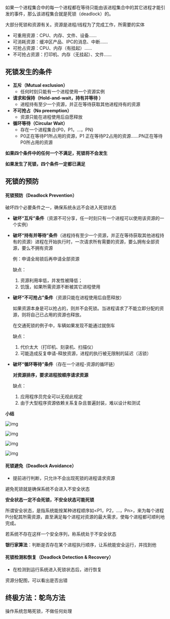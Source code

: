 

如果一个进程集合中的每一个进程都在等待只能由该进程集合中的其它进程才能引发的事件，那么该进程集合就是死锁（deadlock）的。

大部分死锁和资源有关。资源是进程/线程为了完成工作，所需要的实体

- 可重用资源：CPU、内存、文件、设备……
- 可消耗资源：缓冲区产品、IPC的消息、中断……
- 可抢占资源：CPU、内存（有挂起）……
- 不可抢占资源：打印机、内存（无挂起）、文件……

## 死锁发生的条件

- **互斥（Mutual exclusion）**
  - 任何时刻只能有一个进程使用一个资源实例
- **请求和保持（Hold-and-wait，持有并等待 ）**
  - 进程持有至少一个资源，并正在等待获取其他进程持有的资源
- **不可抢占（No preemption）**
  - 资源只能在进程使用后自愿释放
- **循环等待（Circular Wait）**
  - 存在一个进程集合{P0，P1，...，PN}
  - P0正在等待P1所占用的资源，P1 正在等待P2占用的资源……PN正在等待P0所占用的资源

**如果四个条件中的任何一个不满足，死锁将不会发生**

**如果发生了死锁，四个条件一定都已满足**

## 死锁的预防

#### 死锁预防（Deadlock Prevention）

破坏四个必要条件之一，确保系统永远不会进入死锁状态

- **破坏“互斥”条件**（资源不可分享，任一时刻只有一个进程可以使用该资源的一个实例）

- **破坏“持有并等待”条件**（进程持有至少一个资源，并正在等待获取其他进程持有的资源）进程在开始执行时，一次请求所有需要的资源，要么拥有全部资源，要么不拥有资源
  
  例：申请全局锁后再申请全部资源
  
  缺点：

  1. 资源利用率低，并发性被降低；
  2. 饥饿，如果所需资源不断被其它进程使用

- **破坏“不可抢占”条件**（资源只能在进程使用后自愿释放）

  如果资源本身是可以抢占的，则并不会死锁。当进程请求了不能立即分配的资源，则将自己已占用的资源也释放。

  在交通死锁的例子中，车辆如果发现不能通过就倒车

  缺点：
  1. 代价太大（打印机、刻录机、扫描仪）
  2. 可能造成反复申请-释放资源，进程的执行被无限制的延迟（活锁）

- **破坏“循环等待”条件**（存在一个进程-资源的循环链）

  **对资源排序，要求进程按顺序请求资源**

  缺点：
  1. 应用程序员完全可以无视此规定
  2. 由于大型程序资源依赖关系复杂且普遍封装，难以设计和测试

**小结**

![img](https://img2023.cnblogs.com/blog/2740326/202306/2740326-20230602154521303-166838238.png)

![img](https://img2023.cnblogs.com/blog/2740326/202306/2740326-20230602154850513-1476678115.png)

![img](https://img2023.cnblogs.com/blog/2740326/202306/2740326-20230602155022531-563425847.png)

![img](https://img2023.cnblogs.com/blog/2740326/202306/2740326-20230602155107121-1088209897.png)

#### 死锁避免（Deadlock Avoidance）

- 提前进行判断，只允许不会出现死锁的进程请求资源

避免死锁就是确保系统不会进入不安全状态

**安全状态一定不会死锁，不安全状态可能死锁**

所谓安全状态，是指系统能按某种进程顺序如<P1，P2，…，Pn>，来为每个进程Pi分配其所需资源，直至满足每个进程对资源的最大需求，使每个进程都可顺利地完成。

若系统不存在这样一个安全序列，称系统处于不安全状态

**银行家算法**：判断是否存在某个进程执行顺序，让系统能安全运行，并找到他

#### 死锁检测和恢复（Deadlock Detection & Recovery）

- 在检测到运行系统进入死锁状态后，进行恢复

资源分配图，可以看出是否出错

## 终极方法：鸵鸟方法

操作系统忽略死锁，不做任何处理
